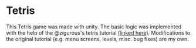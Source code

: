 # Tetris

This Tetris game was made with unity. The basic logic was implemented with the help of the @zigurous's tetris tutorial [(linked here)](https://github.com/zigurous/unity-tetris-tutorial). Modifications to the original tutorial (e.g. menu screens, levels, misc. bug fixes) are my own.
